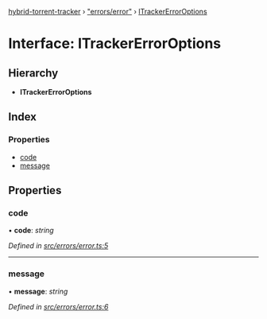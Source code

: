 [hybrid-torrent-tracker](../README.md) › ["errors/error"](../modules/_errors_error_.md) › [ITrackerErrorOptions](_errors_error_.itrackererroroptions.md)

# Interface: ITrackerErrorOptions

## Hierarchy

* **ITrackerErrorOptions**

## Index

### Properties

* [code](_errors_error_.itrackererroroptions.md#code)
* [message](_errors_error_.itrackererroroptions.md#message)

## Properties

###  code

• **code**: *string*

*Defined in [src/errors/error.ts:5](https://github.com/negezor/hybrid-torrent-tracker/blob/c8824be/src/errors/error.ts#L5)*

___

###  message

• **message**: *string*

*Defined in [src/errors/error.ts:6](https://github.com/negezor/hybrid-torrent-tracker/blob/c8824be/src/errors/error.ts#L6)*
